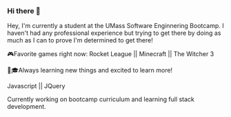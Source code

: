 ### Hi there 👋

Hey, I'm currently a student at the UMass Software Enginnering Bootcamp. I haven't had any professional experience but trying to get there by doing as much as I can to prove I'm determined to get there!

🎮Favorite games right now: Rocket League || Minecraft || The Witcher 3

🎒🎓Always learning new things and excited to learn more!

Javascript || JQuery 

Currently working on bootcamp curriculum and learning full stack development.

